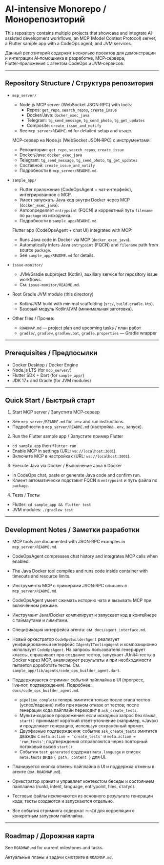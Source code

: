 # AI-intensive Monorepo / Монорепозиторий

This repository contains multiple projects that showcase and integrate AI-assisted development workflows, an MCP (Model Context Protocol) server, a Flutter sample app with a CodeOps agent, and JVM services.

Данный репозиторий содержит несколько проектов для демонстрации и интеграции AI‑помощника в разработке, MCP‑сервера, Flutter‑приложения с агентом CodeOps и JVM‑сервисов.

---

## Repository Structure / Структура репозитория

- `mcp_server/`
  - Node.js MCP server (WebSocket JSON‑RPC) with tools:
    - Repos: `get_repo`, `search_repos`, `create_issue`
    - Docker/Java: `docker_exec_java`
    - Telegram: `tg_send_message`, `tg_send_photo`, `tg_get_updates`
    - Composite: `create_issue_and_notify`
  - See `mcp_server/README.md` for detailed setup and usage.
  
  MCP‑сервер на Node.js (WebSocket JSON‑RPC) с инструментами:
  - Репозитории: `get_repo`, `search_repos`, `create_issue`
  - Docker/Java: `docker_exec_java`
  - Telegram: `tg_send_message`, `tg_send_photo`, `tg_get_updates`
  - Составной: `create_issue_and_notify`
  - Подробности в `mcp_server/README.md`.

- `sample_app/`
  - Flutter приложение (CodeOpsAgent + чат‑интерфейс), интегрированное с MCP.
  - Умеет запускать Java‑код внутри Docker через MCP (`docker_exec_java`).
  - Автоопределяет `entrypoint` (FQCN) и корректный путь `filename` по `package` из исходника.
  - Подробности в `sample_app/README.md`.
  
  Flutter app (CodeOpsAgent + chat UI) integrated with MCP:
  - Runs Java code in Docker via MCP (`docker_exec_java`).
  - Automatically infers Java `entrypoint` (FQCN) and `filename` path from source `package`.
  - See `sample_app/README.md` for details.

- `issue-monitor/`
  - JVM/Gradle subproject (Kotlin), auxiliary service for repository issue workflows.
  - См. `issue-monitor/README.md`.

- Root Gradle JVM module (this directory)
  - Kotlin/JVM build with minimal scaffolding (`src/`, `build.gradle.kts`).
  - Базовый модуль Kotlin/JVM (минимальная заготовка).

- Other files / Прочее:
  - `ROADMAP.md` — project plan and upcoming tasks / план работ
  - `gradle/`, `gradlew`, `gradlew.bat`, `gradle.properties` — Gradle wrapper

---

## Prerequisites / Предпосылки

- Docker Desktop / Docker Engine
- Node.js LTS (for `mcp_server/`)
- Flutter SDK + Dart (for `sample_app/`)
- JDK 17+ and Gradle (for JVM modules)

---

## Quick Start / Быстрый старт

1) Start MCP server / Запустите MCP‑сервер
- See `mcp_server/README.md` for `.env` and run instructions.
- Подробности в `mcp_server/README.md` (настройка `.env`, запуск).

2) Run the Flutter sample app / Запустите пример Flutter
- `cd sample_app` then `flutter run`
- Enable MCP in settings (URL: `ws://localhost:3001`).
- Включите MCP в настройках (URL: `ws://localhost:3001`).

3) Execute Java via Docker / Выполнение Java в Docker
- In CodeOps chat, paste or generate Java code and confirm run.
- Клиент автоматически подставит FQCN в `entrypoint` и путь файла по `package`.

4) Tests / Тесты
- Flutter: `cd sample_app && flutter test`
- JVM modules: `./gradlew test`

---

## Development Notes / Заметки разработки

- MCP tools are documented with JSON‑RPC examples in `mcp_server/README.md`.
- CodeOpsAgent compresses chat history and integrates MCP calls when enabled.
- The Java Docker tool compiles and runs code inside container with timeouts and resource limits.

- Инструменты MCP с примерами JSON‑RPC описаны в `mcp_server/README.md`.
- CodeOpsAgent умеет сжимать историю чата и вызывать MCP при включённом режиме.
- Инструмент Java/Docker компилирует и запускает код в контейнере с таймаутами и лимитами.
 - Спецификация интерфейса агента: см. `docs/agent_interface.md`.
  - Новый оркестратор `CodeOpsBuilderAgent` реализует унифицированный интерфейс `IAgent`/`IToolingAgent` и композиционно использует `CodeOpsAgent`.
   На запросы пользователя генерирует классы, спрашивает про создание тестов, запускает JUnit4‑тесты в Docker через MCP, анализирует
   результаты и при необходимости пытается доработать тесты. См. `sample_app/lib/agents/code_ops_builder_agent.dart`.
  - Поддерживается стриминг событий пайплайна в UI (прогресс, live‑лог, подтверждения). Подробнее: `docs/code_ops_builder_agent.md`.
    - `pipeline_complete` теперь эмитится только после этапа тестов (успех/падение) либо при явном отказе от тестов; после генерации кода пайплайн переходит в `ask_create_tests`.
    - Мульти‑ходовое продолжение: если исходный запрос без языка, `start()` принимает короткий ответ‑уточнение (например, «Java») и продолжает генерацию, используя сохранённый промпт.
    - Двухфазные подтверждения: событие `ask_create_tests` эмитится дважды с `meta.action = 'create_tests'` и `meta.action = 'run_tests'`; подтверждения отправляются через повторный потоковый вызов `start()`.
    - События `test_generated` содержат `meta.language` и список `meta.tests` вида `{ path, content }` для UI.
  - Планируется кнопка отмены пайплайна в UI и поддержка отмены в агенте (см. `ROADMAP.md`).
  - Оркестратор хранит и управляет контекстом беседы и состоянием пайплайна (runId, intent, language, entrypoint, files, статус).
  - Тестовые файлы исключаются из основного результата генерации кода; тесты создаются и запускаются отдельно.
  - Все события стриминга содержат `runId` для корреляции с конкретным запуском пайплайна.

---

## Roadmap / Дорожная карта

See `ROADMAP.md` for current milestones and tasks.

Актуальные планы и задачи смотрите в `ROADMAP.md`.
